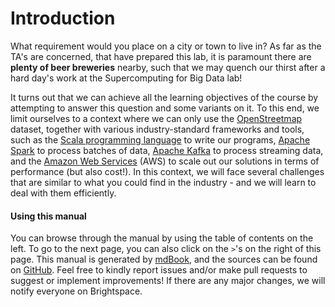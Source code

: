 # Introduction

What requirement would you place on a city or town to live in? As far as the
TA's are concerned, that have prepared this lab, it is paramount there are
**plenty of beer breweries** nearby, such that we may quench our thirst after a 
hard day's work at the Supercomputing for Big Data lab!

It turns out that we can achieve all the learning objectives of the course by
attempting to answer this question and some variants on it. To this end, we 
limit ourselves to a context where we can only use the [OpenStreetmap] dataset,
together with various industry-standard frameworks and tools, such as the [Scala
programming language] to write our programs, [Apache Spark] to process batches
of data, [Apache Kafka] to process streaming data, and the [Amazon Web Services]
(AWS) to scale out our solutions in terms of performance (but also cost!).
In this context, we will face several challenges that are similar to what you
could find in the industry - and we will learn to deal with them efficiently.

#### Using this manual

You can browse through the manual by using the table of contents on the left. To
go to the next page, you can also click on the `>`'s on the right of this page.
This manual is generated by [mdBook], and the sources can be found on [GitHub].
Feel free to kindly report issues and/or make pull requests to suggest or
implement improvements! If there are any major changes, we will notify everyone
on Brightspace.

[amazon web services]: https://aws.amazon.com
[github]: https://github.com/abs-tudelft/sbd
[OpenStreetmap]: https://www.openstreetmap.org
[apache spark]: https://spark.apache.org
[apache kafka]: https://kafka.apache.org
[mdBook]: https://github.com/rust-lang/mdBook
[scala programming language]: https://www.scala-lang.org/
